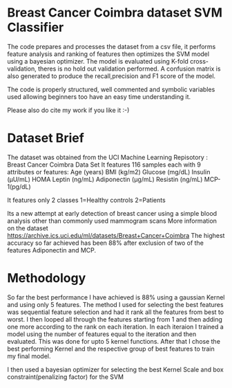 # Breast Cancer Coimbra dataset SVM Classifier
The code prepares and processes the dataset from a csv file, it performs feature analysis and ranking of features then optimizes the SVM model using a bayesian optimizer. The model is evaluated using K-fold cross-validation, theres is no hold out validation performed. A confusion matrix is also generated to produce the recall,precision and F1 score of the model.

The code is properly structured, well commented and symbolic variables used allowing beginners too have an easy time understanding it.

Please also do cite my work if you like it :-)

# Dataset Brief
The dataset was obtained from the UCI Machine Learning Repisotory : Breast Cancer Coimbra Data Set 
It features 116 samples each with 9 attributes or features:
Age (years) 
BMI (kg/m2)
Glucose (mg/dL) 
Insulin (µU/mL) 
HOMA
Leptin (ng/mL) 
Adiponectin (µg/mL) 
Resistin (ng/mL) 
MCP-1(pg/dL) 

It features only 2 classes
1=Healthy controls 
2=Patients

Its a new attempt at early detection of breast cancer using a simple blood analysis other than commonly used mammogram scans
More information on the dataset https://archive.ics.uci.edu/ml/datasets/Breast+Cancer+Coimbra
The highest accuracy so far achieved has been 88% after exclusion of two of the features Adiponectin and MCP.

# Methodology
So far the best performance I have achieved is 88% using a gaussian Kernel and using only 5 features. The method I used for selecting the best features was sequential feature selection and had it rank all the features from best to worst. I then looped all through the features starting from 1 and then adding one more according to the rank on each iteration. In each iteraion I trained a model using the number of features equal to the iteration and then evaluated. This was done for upto 5 kernel functions. After that I chose the best performing Kernel and the respective group of best features to train my final model.

I then used a bayesian optimizer for selecting the best Kernel Scale and box constraint(penalizing factor) for the SVM
